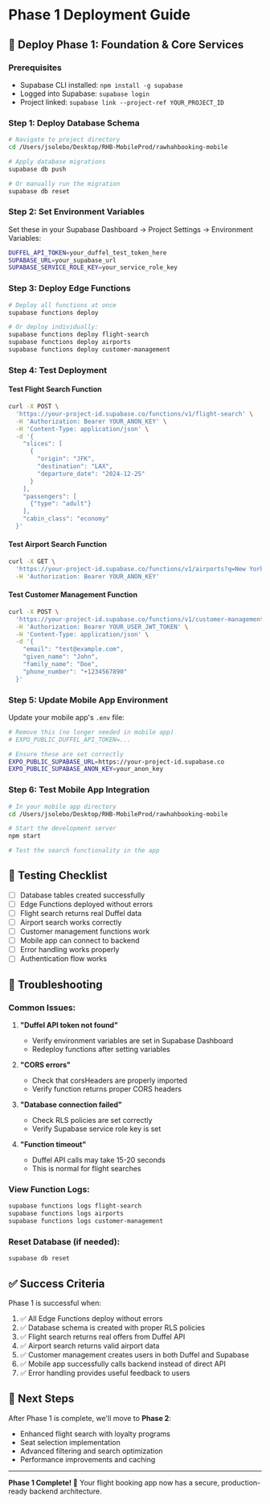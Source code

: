 # Phase 1 Deployment Guide

## 🚀 Deploy Phase 1: Foundation & Core Services

### Prerequisites
- Supabase CLI installed: `npm install -g supabase`
- Logged into Supabase: `supabase login`
- Project linked: `supabase link --project-ref YOUR_PROJECT_ID`

### Step 1: Deploy Database Schema

```bash
# Navigate to project directory
cd /Users/jsolebo/Desktop/RHB-MobileProd/rawhahbooking-mobile

# Apply database migrations
supabase db push

# Or manually run the migration
supabase db reset
```

### Step 2: Set Environment Variables

Set these in your Supabase Dashboard → Project Settings → Environment Variables:

```bash
DUFFEL_API_TOKEN=your_duffel_test_token_here
SUPABASE_URL=your_supabase_url
SUPABASE_SERVICE_ROLE_KEY=your_service_role_key
```

### Step 3: Deploy Edge Functions

```bash
# Deploy all functions at once
supabase functions deploy

# Or deploy individually:
supabase functions deploy flight-search
supabase functions deploy airports
supabase functions deploy customer-management
```

### Step 4: Test Deployment

#### Test Flight Search Function
```bash
curl -X POST \
  'https://your-project-id.supabase.co/functions/v1/flight-search' \
  -H 'Authorization: Bearer YOUR_ANON_KEY' \
  -H 'Content-Type: application/json' \
  -d '{
    "slices": [
      {
        "origin": "JFK",
        "destination": "LAX", 
        "departure_date": "2024-12-25"
      }
    ],
    "passengers": [
      {"type": "adult"}
    ],
    "cabin_class": "economy"
  }'
```

#### Test Airport Search Function
```bash
curl -X GET \
  'https://your-project-id.supabase.co/functions/v1/airports?q=New York&limit=5' \
  -H 'Authorization: Bearer YOUR_ANON_KEY'
```

#### Test Customer Management Function
```bash
curl -X POST \
  'https://your-project-id.supabase.co/functions/v1/customer-management' \
  -H 'Authorization: Bearer YOUR_USER_JWT_TOKEN' \
  -H 'Content-Type: application/json' \
  -d '{
    "email": "test@example.com",
    "given_name": "John",
    "family_name": "Doe",
    "phone_number": "+1234567890"
  }'
```

### Step 5: Update Mobile App Environment

Update your mobile app's `.env` file:

```bash
# Remove this (no longer needed in mobile app)
# EXPO_PUBLIC_DUFFEL_API_TOKEN=...

# Ensure these are set correctly
EXPO_PUBLIC_SUPABASE_URL=https://your-project-id.supabase.co
EXPO_PUBLIC_SUPABASE_ANON_KEY=your_anon_key
```

### Step 6: Test Mobile App Integration

```bash
# In your mobile app directory
cd /Users/jsolebo/Desktop/RHB-MobileProd/rawhahbooking-mobile

# Start the development server
npm start

# Test the search functionality in the app
```

## 🧪 Testing Checklist

- [ ] Database tables created successfully
- [ ] Edge Functions deployed without errors
- [ ] Flight search returns real Duffel data
- [ ] Airport search works correctly
- [ ] Customer management functions work
- [ ] Mobile app can connect to backend
- [ ] Error handling works properly
- [ ] Authentication flow works

## 🐛 Troubleshooting

### Common Issues:

1. **"Duffel API token not found"**
   - Verify environment variables are set in Supabase Dashboard
   - Redeploy functions after setting variables

2. **"CORS errors"**
   - Check that corsHeaders are properly imported
   - Verify function returns proper CORS headers

3. **"Database connection failed"**
   - Check RLS policies are set correctly
   - Verify Supabase service role key is set

4. **"Function timeout"**
   - Duffel API calls may take 15-20 seconds
   - This is normal for flight searches

### View Function Logs:
```bash
supabase functions logs flight-search
supabase functions logs airports
supabase functions logs customer-management
```

### Reset Database (if needed):
```bash
supabase db reset
```

## ✅ Success Criteria

Phase 1 is successful when:

1. ✅ All Edge Functions deploy without errors
2. ✅ Database schema is created with proper RLS policies
3. ✅ Flight search returns real offers from Duffel API
4. ✅ Airport search returns valid airport data
5. ✅ Customer management creates users in both Duffel and Supabase
6. ✅ Mobile app successfully calls backend instead of direct API
7. ✅ Error handling provides useful feedback to users

## 🎯 Next Steps

After Phase 1 is complete, we'll move to **Phase 2**:
- Enhanced flight search with loyalty programs
- Seat selection implementation
- Advanced filtering and search optimization
- Performance improvements and caching

---

**Phase 1 Complete! 🎉** Your flight booking app now has a secure, production-ready backend architecture. 